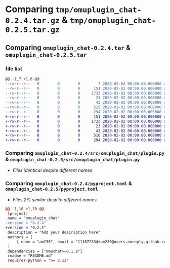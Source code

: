 # Comparing `tmp/omuplugin_chat-0.2.4.tar.gz` & `tmp/omuplugin_chat-0.2.5.tar.gz`

## Comparing `omuplugin_chat-0.2.4.tar` & `omuplugin_chat-0.2.5.tar`

### file list

```diff
@@ -1,7 +1,6 @@
--rw-r--r--   0        0        0        7 2020-02-02 00:00:00.000000 omuplugin_chat-0.2.4/.python-version
--rw-r--r--   0        0        0      151 2020-02-02 00:00:00.000000 omuplugin_chat-0.2.4/src/omuplugin_chat/__init__.py
--rw-r--r--   0        0        0     1733 2020-02-02 00:00:00.000000 omuplugin_chat-0.2.4/src/omuplugin_chat/plugin.py
--rw-r--r--   0        0        0       23 2020-02-02 00:00:00.000000 omuplugin_chat-0.2.4/.gitignore
--rw-r--r--   0        0        0       43 2020-02-02 00:00:00.000000 omuplugin_chat-0.2.4/README.md
--rw-r--r--   0        0        0      516 2020-02-02 00:00:00.000000 omuplugin_chat-0.2.4/pyproject.toml
--rw-r--r--   0        0        0      294 2020-02-02 00:00:00.000000 omuplugin_chat-0.2.4/PKG-INFO
+-rw-r--r--   0        0        0      151 2020-02-02 00:00:00.000000 omuplugin_chat-0.2.5/src/omuplugin_chat/__init__.py
+-rw-r--r--   0        0        0     1733 2020-02-02 00:00:00.000000 omuplugin_chat-0.2.5/src/omuplugin_chat/plugin.py
+-rw-r--r--   0        0        0       23 2020-02-02 00:00:00.000000 omuplugin_chat-0.2.5/.gitignore
+-rw-r--r--   0        0        0       43 2020-02-02 00:00:00.000000 omuplugin_chat-0.2.5/README.md
+-rw-r--r--   0        0        0      516 2020-02-02 00:00:00.000000 omuplugin_chat-0.2.5/pyproject.toml
+-rw-r--r--   0        0        0      294 2020-02-02 00:00:00.000000 omuplugin_chat-0.2.5/PKG-INFO
```

### Comparing `omuplugin_chat-0.2.4/src/omuplugin_chat/plugin.py` & `omuplugin_chat-0.2.5/src/omuplugin_chat/plugin.py`

 * *Files identical despite different names*

### Comparing `omuplugin_chat-0.2.4/pyproject.toml` & `omuplugin_chat-0.2.5/pyproject.toml`

 * *Files 2% similar despite different names*

```diff
@@ -1,10 +1,10 @@
 [project]
 name = "omuplugin_chat"
-version = "0.2.4"
+version = "0.2.5"
 description = "Add your description here"
 authors = [
     { name = "am230", email = "111672334+am230@users.noreply.github.com" },
 ]
 dependencies = ["omuchat>=0.1.9"]
 readme = "README.md"
 requires-python = ">= 3.12"
```

